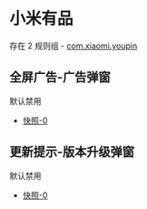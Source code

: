# 小米有品

存在 2 规则组 - [com.xiaomi.youpin](/src/apps/com.xiaomi.youpin.ts)

## 全屏广告-广告弹窗

默认禁用

- [快照-0](https://i.gkd.li/i/12836727)

## 更新提示-版本升级弹窗

默认禁用

- [快照-0](https://i.gkd.li/i/12836775)
